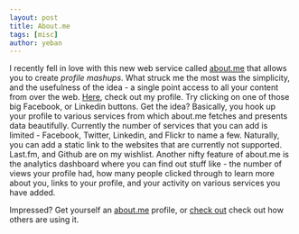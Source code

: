 ```yaml
--- 
layout: post
title: About.me
tags: [misc]
author: yeban
---
```


I recently fell in love with this new web service called [about.me](http://about.me "about.me") that allows you to create *profile mashups*. What struck me the most was the simplicity, and the usefulness of the idea - a single point access to all your content from over the web. [Here](http://about.me/yeban "about.me/yeban"), check out my profile. Try clicking on one of those big Facebook, or Linkedin buttons. Get the idea? Basically, you hook up your profile to various services from which about.me fetches and presents data beautifully. Currently the number of services that you can add is limited - Facebook, Twitter, Linkedin, and Flickr to name a few. Naturally, you can add a static link to the websites that are currently not supported. Last.fm, and Github are on my wishlist. Another nifty feature of about.me is the analytics dashboard where you can find out stuff like - the number of views your profile had, how many people clicked through to learn more about you, links to your profile, and your activity on various services you have added.

Impressed? Get yourself an [about.me](http://about.me "about.me") profile, or [check out](http://about.me/directory "about.me/directory") check out how others are using it.
